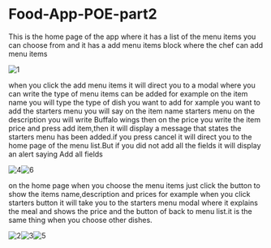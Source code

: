 # Food-App-POE-part2
This is the home page of the app where it has a list of the menu items you can choose from and it has a add menu items block where the chef can add menu items

![1](https://github.com/user-attachments/assets/df3bd6e7-1b91-4595-af4c-a9e6f384ddaf)



when you click the add menu items it will direct you to a modal where you can write the type of menu items can be added for example on the item name you will type the type of dish you want to add for xample you want to add the starters menu you will say on the item name starters menu on the description you will write Buffalo wings then on the price you write the item price and press add item,then it will display a message that states the starters menu has been added.if you press cancel it will direct you to the home page of the menu list.But if you did not add all the fields it will display an alert saying Add all fields


![4](https://github.com/user-attachments/assets/da427260-1ba1-4609-b90f-6021e8723e6a)![6](https://github.com/user-attachments/assets/7abe0ceb-52bc-461b-b3e1-300bf2a2151e)


on the home page when you choose the menu items just click the button to show the items name,description and prices for example when you click starters button it will take you to the starters menu modal where it explains the meal and shows the price and the button of back to menu list.it is the same thing when you choose other dishes.



![2](https://github.com/user-attachments/assets/9d2c55a4-2ea1-41d0-abba-822d50f28c47)![3](https://github.com/user-attachments/assets/37d227d3-52e0-4a3a-818a-344b3088928e)![5](https://github.com/user-attachments/assets/3fb5d749-4998-404a-b277-87d36a0ddf09)




